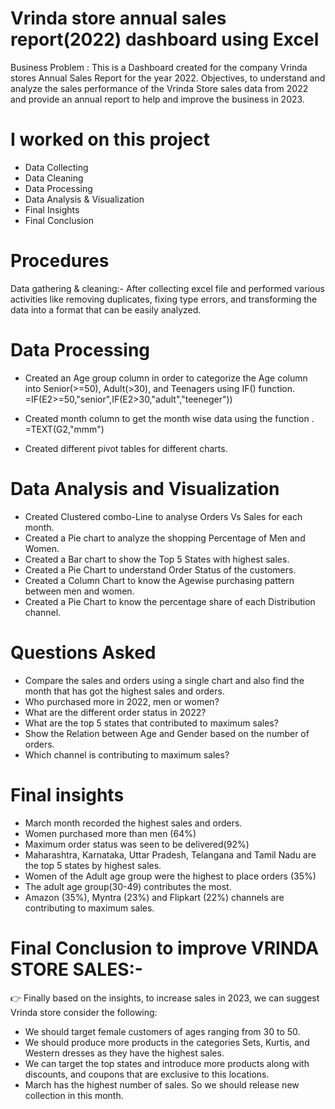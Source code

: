 # Vrinda store annual sales report(2022) dashboard using Excel
Business Problem : This is a Dashboard created for the company Vrinda stores Annual Sales Report for the year 2022. 
Objectives, to understand and analyze the sales performance of the Vrinda Store sales data from 2022 and provide an annual report to help and improve the business in 2023.

# I worked on this project
* Data Collecting 
* Data Cleaning 
* Data Processing
* Data Analysis & Visualization 
* Final Insights
* Final Conclusion 

# Procedures

Data gathering & cleaning:-  After collecting excel file and performed various activities like removing
duplicates, fixing type errors, and transforming the data into a format that can be easily analyzed.

# Data Processing  
* Created an Age group column in order to categorize the Age column into Senior(>=50),
Adult(>30), and Teenagers using IF() function. =IF(E2>=50,"senior",IF(E2>30,"adult","teeneger"))

* Created month column to get the month wise data using the function . =TEXT(G2,"mmm")
* Created different pivot tables for different charts.

# Data Analysis and Visualization 
* Created Clustered combo-Line to analyse Orders Vs Sales for each month. 
* Created a Pie chart to analyze the shopping Percentage of Men and Women.  
* Created a Bar chart to show the Top 5 
 States with highest sales.  
* Created a Pie Chart to understand Order Status of the customers.  
* Created a Column Chart to know the Agewise purchasing pattern between men and women. 
* Created a Pie Chart to know the percentage share of each Distribution channel.  


# Questions Asked
* Compare the sales and orders using a single chart and also find the month that has got the highest sales 
  and orders. 
* Who purchased more in 2022, men or women? 
* What are the different order status in 2022? 
* What are the top 5 states that contributed to maximum sales? 
* Show the Relation between Age and Gender based on the number of orders. 
* Which channel is contributing to maximum sales? 

# Final insights
* March month recorded the highest sales and orders.
* Women purchased more than men (64%)
* Maximum order status was seen to be delivered(92%)
* Maharashtra, Karnataka, Uttar Pradesh, Telangana and Tamil Nadu are the top 5 states by highest sales.
* Women of the Adult age group were the highest to place orders (35%)
* The adult age group(30-49) contributes the most. 
* Amazon (35%), Myntra (23%) and Flipkart (22%) channels are contributing to maximum sales.

# Final Conclusion to improve VRINDA STORE SALES:-
👉 Finally based on the insights, to increase sales in 2023, 
   we can suggest Vrinda store consider the following:
* We should target female customers of ages ranging from 30 to 50.
* We should produce more products in the categories Sets, Kurtis, and Western dresses as they have the highest sales.
* We can target the top states and introduce more products along with discounts, and coupons that are exclusive to this locations.
* March has the highest number of sales. So we should release new collection in this month.


 

